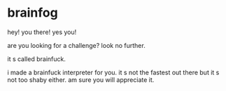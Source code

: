 # brainfog

hey! you there! yes you!

are you looking for a challenge? look no further.

it s called brainfuck.

i made a brainfuck interpreter for you. it s not the fastest out there but it s not too shaby either. am sure you will appreciate it.

